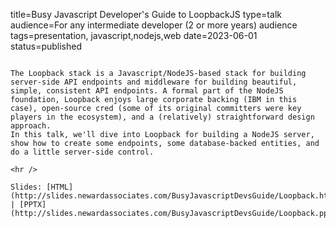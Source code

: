 title=Busy Javascript Developer's Guide to LoopbackJS
type=talk
audience=For any intermediate developer (2 or more years) audience
tags=presentation, javascript,nodejs,web
date=2023-06-01
status=published
~~~~~~

The Loopback stack is a Javascript/NodeJS-based stack for building server-side API endpoints and middleware for building beautiful, simple, consistent API endpoints. A formal part of the NodeJS foundation, Loopback enjoys large corporate backing (IBM in this case), open-source cred (some of its original committers were key players in the ecosystem), and a (relatively) straightforward design approach.
In this talk, we'll dive into Loopback for building a NodeJS server, show how to create some endpoints, some database-backed entities, and do a little server-side control.
    
<hr />

Slides: [HTML](http://slides.newardassociates.com/BusyJavascriptDevsGuide/Loopback.html) | [PPTX](http://slides.newardassociates.com/BusyJavascriptDevsGuide/Loopback.pptx)
